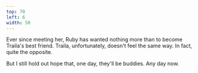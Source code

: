 ```yaml
---
top: 70
left: 6
width: 50
---
```

Ever since meeting her,
Ruby has wanted nothing more than to become Traila's best friend.
Traila, unfortunately, doesn't feel the same way.
In fact, quite the opposite.

<span class="voice--tom">
But I still hold out hope that, one day, they'll be buddies.
Any day now.
</span>
